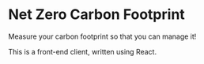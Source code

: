 # Net Zero Carbon Footprint

Measure your carbon footprint so that you can manage it!

This is a front-end client, written using React.
